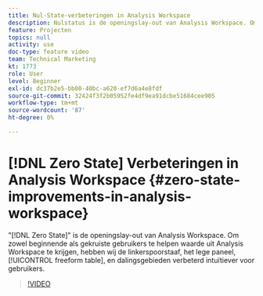 ```yaml
---
title: Nul-State-verbeteringen in Analysis Workspace
description: Nulstatus is de openingslay-out van Analysis Workspace. Om zowel beginnende als gekruiste gebruikers te helpen waarde uit Analysis Workspace krijgen, hebben wij de linkerspoorstaaf, het lege paneel, de vrije lijst van de vrije vorm, en dalingsgebieden verbeterd intuïtiever voor gebruikers.
feature: Projecten
topics: null
activity: use
doc-type: feature video
team: Technical Marketing
kt: 1773
role: User
level: Beginner
exl-id: dc37b2e5-bb00-40bc-a620-ef7d6a4e8fdf
source-git-commit: 32424f3f2b05952fe4df9ea91dcbe51684cee905
workflow-type: tm+mt
source-wordcount: '87'
ht-degree: 0%

---
```


# [!DNL Zero State] Verbeteringen in Analysis Workspace {#zero-state-improvements-in-analysis-workspace}

&quot;[!DNL Zero State]&quot; is de openingslay-out van Analysis Workspace. Om zowel beginnende als gekruiste gebruikers te helpen waarde uit Analysis Workspace te krijgen, hebben wij de linkerspoorstaaf, het lege paneel, [!UICONTROL freeform table], en dalingsgebieden verbeterd intuïtiever voor gebruikers.

>[!VIDEO](https://video.tv.adobe.com/v/23560/?quality=12)
